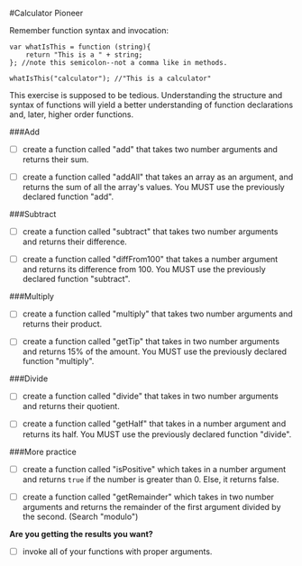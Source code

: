 #Calculator Pioneer

Remember function syntax and invocation:
````
var whatIsThis = function (string){
	return "This is a " + string;
}; //note this semicolon--not a comma like in methods.

whatIsThis("calculator"); //"This is a calculator"
````

This exercise is supposed to be tedious. Understanding the structure and syntax of functions will yield a better understanding of function declarations and, later, higher order functions.

###Add
* [ ] create a function called "add" that takes two number arguments and returns their sum.

* [ ] create a function called "addAll" that takes an array as an argument, and returns the sum of all the array's values. You MUST use the previously declared function "add".

###Subtract
* [ ] create a function called "subtract" that takes two number arguments and returns their difference.

* [ ] create a function called "diffFrom100" that takes a number argument and returns its difference from 100. You MUST use the previously declared function "subtract".

###Multiply
* [ ] create a function called "multiply" that takes two number arguments and returns their product.

* [ ] create a function called "getTip" that takes in two number arguments and returns 15% of the amount. You MUST use the previously declared function "multiply".

###Divide
* [ ] create a function called "divide" that takes in two number arguments and returns their quotient.

* [ ] create a function called "getHalf" that takes in a number argument and returns its half. You MUST use the previously declared function "divide".

###More practice
* [ ] create a function called "isPositive" which takes in a number argument and returns `true` if the number is greater than 0. Else, it returns false.

* [ ] create a function called "getRemainder" which takes in two number arguments and returns the remainder of the first argument divided by the second. (Search "modulo")

**Are you getting the results you want?**
*[ ] invoke all of your functions with proper arguments.
